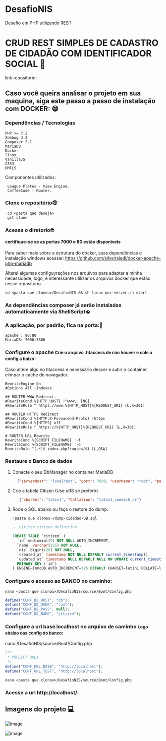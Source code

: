 # DesafioNIS
Desafio em PHP utilizando REST

# CRUD REST SIMPLES DE CADASTRO DE CIDADÃO COM IDENTIFICADOR SOCIAL 📝
link repositório: 

## Caso você queira analisar o projeto em sua maquina, siga este passo a passo de instalação com DOCKER: 😁


<h3>Dependências / Tecnologias</h3>

```
PHP >= 7.2
Xdebug 3.2
Composer 2.1
MariaDB
Docker
linux
VanillaJS
CSS3
HMTL5
```

<p>Componentes utilizados:</p>

``` 
 League Plates - View Engine.
 CoffeeCode - Router.
```

### Clone o repositório😎

```
 cd <pasta que deseja>
 git clone 
```

### Acesse o diretorio🤓
#### certifique-se se as portas 7000 e 80 estão disponíveis
Para saber mais sobre a estrutura do docker, suas dependências e instalação windows acessar: https://github.com/silveirajedi/docker-apache-php-mariadb

 Alterei algumas configuyrações nos arquivos para adaptar a minha necessidade, logo, é interessante utilizar os arquivos docker que estão nesse repositório.
```
cd <pasta que clonou>/DesafioNIS && sh linux-mac-server.sh start 
```

### As dependências composer já serão instaladas automaticamente via ShellScript�


### A aplicação, por padrão, fica na porta:🤗
```
apache : 80:80
MariaDB: 7000:3306
```

### Configure o apache <small>Crie o arquivo .htaccess de não houver e cole a config a baixo</small>:

Caso altere algo no htaccess é necessário descer e subir o container elimpar o cache do navegador.

```htaccess
RewriteEngine On
#Options All -Indexes

## ROUTER WWW Redirect.
#RewriteCond %{HTTP_HOST} !^www\. [NC]
#RewriteRule ^ https://www.%{HTTP_HOST}%{REQUEST_URI} [L,R=301]

## ROUTER HTTPS Redirect
#RewriteCond %{HTTP:X-Forwarded-Proto} !https
#RewriteCond %{HTTPS} off
#RewriteRule ^ https://%{HTTP_HOST}%{REQUEST_URI} [L,R=301]

# ROUTER URL Rewrite
RewriteCond %{SCRIPT_FILENAME} !-f
RewriteCond %{SCRIPT_FILENAME} !-d
RewriteRule ^(.*)$ index.php?route=/$1 [L,QSA]
```



### Restaure o Banco de dados
<ol>
 <li>
   Conecte o seu DbManager no container MariaDB
 </li>
 
 ```json
   {"serverHost": "localhost", "port": 7000, "userName": "root", "password": ""}
  ```
 
 <li>
  Crie a tabela Citizen (Use utf8 se preferir)
 </li>
 
```json
   {"charSet": "latin1", "Collation": "latin1_swedish_ci"}
  ```
 
 <li>
  Rode o SQL abaixo ou faça o restore do dump.
 </li>
 
  ```sh
 <pasta que clonou>/dump-cidadao-DB.sql
 ```
  ```sql
  -- citizen.citizen definition

  CREATE TABLE `citizen` (
    `id` mediumint(9) NOT NULL AUTO_INCREMENT,
    `name` varchar(255) NOT NULL,
    `nis` bigint(20) NOT NULL,
    `created_at` timestamp NOT NULL DEFAULT current_timestamp(),
    `updated_at` timestamp NULL DEFAULT NULL ON UPDATE current_timestamp(),
    PRIMARY KEY (`id`)
  ) ENGINE=InnoDB AUTO_INCREMENT=125 DEFAULT CHARSET=latin1 COLLATE=latin1_swedish_ci;
 ```

</ol>


### Configure o acesso ao BANCO no caminho:
```
nano <pasta que clonou>/DesafioNIS/source/Boot/Config.php
```
```php
define("CONF_DB_HOST", "db");
define("CONF_DB_USER", "root");
define("CONF_DB_PASS", null);
define("CONF_DB_NAME", "citizen");
```


### Configure a url base localhost no arquivo de caminho <small>Logo abaixo das config do banco</small>:
nano <pasta que clonou>/DesafioNIS/source/Boot/Config.php

```php
/**
 * PROJECT URLs
 */
define("CONF_URL_BASE", "http://localhost");
define("CONF_URL_TEST", "http://localhost"); 
```


```
nano <pasta que clonou>/DesafioNIS/source/Boot/Config.php
```
### Acesse a url http://localhost/:

## Imagens do projeto 💻
![image](https://github.com/LuizEscobarC/DesafioNIS/assets/54407649/9e73b134-9955-4069-800e-8d3f1823203a)

![image](https://github.com/LuizEscobarC/DesafioNIS/assets/54407649/dc0481c6-d2a5-4d03-8b19-d55cd79e2169)



